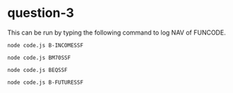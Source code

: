 # question-3

This can be run by typing the following command to log NAV of FUNCODE.
```
node code.js B-INCOMESSF

node code.js BM70SSF

node code.js BEQSSF

node code.js B-FUTURESSF
```

